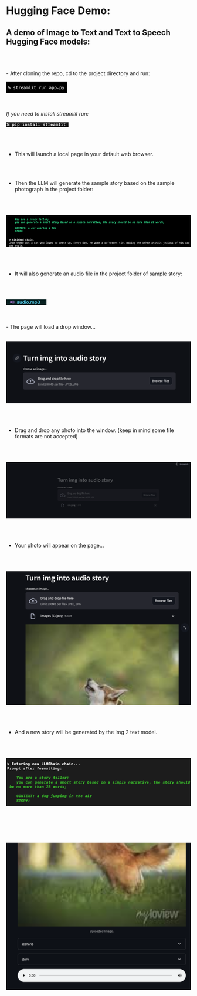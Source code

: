 # Hugging Face Demo:
## A demo of Image to Text and Text to Speech Hugging Face models:


<br>
<br>

<p> - After cloning the repo, cd to the project directory and run:

<br>

![krbylogo](media/photo1.png)

<br>

 *If you need to install streamlit run:*
<br>

 ![krbylogo](media/streamlit.png) 


<br>
<br>

- This will launch a local page in your default web browser.

<br>
<br>

- Then the LLM will generate the sample story based on the sample photograph in the project folder:

<br>
<br>

![krbylogo](media/photo2.png)

<br>
<br>

- It will also generate an audio file in the project folder of sample story:

<br>
<br>

![krbylogo](media/audio2.png)

<br>
<br>
- The page will load a drop window...
<br>
<br>

![krbylogo](media/better.png)

<br>
<br>

 - Drag and drop any photo into the window. (keep in mind some file formats are not accepted)
 
<br>
<br>

![krbylogo](media/photo4.png)

<br>
<br>

- Your photo will appear on the page...

<br>
<br>


![krbylogo](media/photo6.png)


<br>
<br>

- And a new story will be generated by the img 2 text model.

<br>
<br>


![krbylogo](media/dogstory.png)


<br>
<br>

<!-- Scroll below the image and click the play button to hear the audio! -->

<br>
<br>


![krbylogo](media/photo7.png)


</p> 




<!--![krbylogo](media/photo1.png)

<br> 


